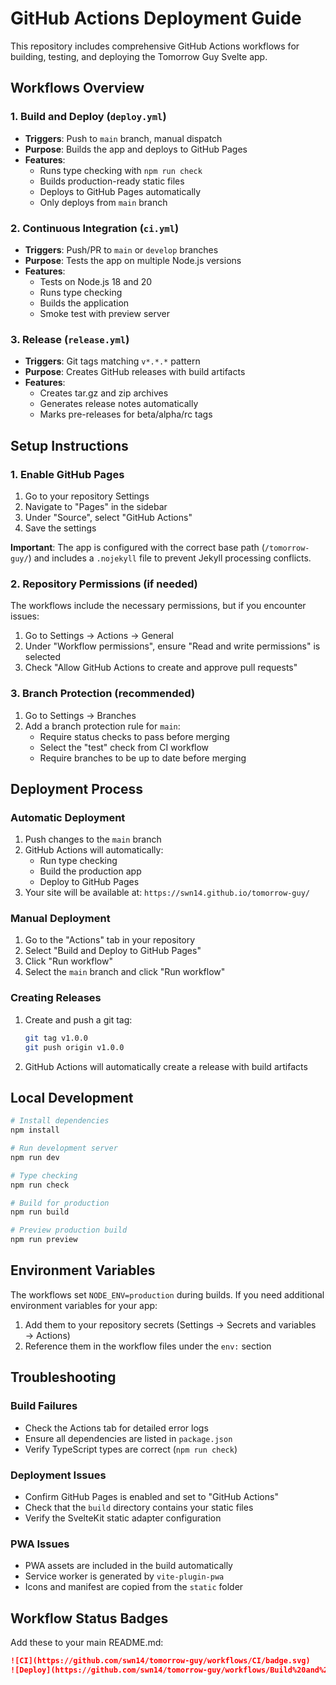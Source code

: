 # GitHub Actions Deployment Guide

This repository includes comprehensive GitHub Actions workflows for building, testing, and deploying the Tomorrow Guy Svelte app.

## Workflows Overview

### 1. **Build and Deploy (`deploy.yml`)**

- **Triggers**: Push to `main` branch, manual dispatch
- **Purpose**: Builds the app and deploys to GitHub Pages
- **Features**:
  - Runs type checking with `npm run check`
  - Builds production-ready static files
  - Deploys to GitHub Pages automatically
  - Only deploys from `main` branch

### 2. **Continuous Integration (`ci.yml`)**

- **Triggers**: Push/PR to `main` or `develop` branches
- **Purpose**: Tests the app on multiple Node.js versions
- **Features**:
  - Tests on Node.js 18 and 20
  - Runs type checking
  - Builds the application
  - Smoke test with preview server

### 3. **Release (`release.yml`)**

- **Triggers**: Git tags matching `v*.*.*` pattern
- **Purpose**: Creates GitHub releases with build artifacts
- **Features**:
  - Creates tar.gz and zip archives
  - Generates release notes automatically
  - Marks pre-releases for beta/alpha/rc tags

## Setup Instructions

### 1. Enable GitHub Pages

1. Go to your repository Settings
2. Navigate to "Pages" in the sidebar
3. Under "Source", select "GitHub Actions"
4. Save the settings

**Important**: The app is configured with the correct base path (`/tomorrow-guy/`) and includes a `.nojekyll` file to prevent Jekyll processing conflicts.

### 2. Repository Permissions (if needed)

The workflows include the necessary permissions, but if you encounter issues:

1. Go to Settings → Actions → General
2. Under "Workflow permissions", ensure "Read and write permissions" is selected
3. Check "Allow GitHub Actions to create and approve pull requests"

### 3. Branch Protection (recommended)

1. Go to Settings → Branches
2. Add a branch protection rule for `main`:
   - Require status checks to pass before merging
   - Select the "test" check from CI workflow
   - Require branches to be up to date before merging

## Deployment Process

### Automatic Deployment

1. Push changes to the `main` branch
2. GitHub Actions will automatically:
   - Run type checking
   - Build the production app
   - Deploy to GitHub Pages
3. Your site will be available at: `https://swn14.github.io/tomorrow-guy/`

### Manual Deployment

1. Go to the "Actions" tab in your repository
2. Select "Build and Deploy to GitHub Pages"
3. Click "Run workflow"
4. Select the `main` branch and click "Run workflow"

### Creating Releases

1. Create and push a git tag:
   ```bash
   git tag v1.0.0
   git push origin v1.0.0
   ```
2. GitHub Actions will automatically create a release with build artifacts

## Local Development

```bash
# Install dependencies
npm install

# Run development server
npm run dev

# Type checking
npm run check

# Build for production
npm run build

# Preview production build
npm run preview
```

## Environment Variables

The workflows set `NODE_ENV=production` during builds. If you need additional environment variables for your app:

1. Add them to your repository secrets (Settings → Secrets and variables → Actions)
2. Reference them in the workflow files under the `env:` section

## Troubleshooting

### Build Failures

- Check the Actions tab for detailed error logs
- Ensure all dependencies are listed in `package.json`
- Verify TypeScript types are correct (`npm run check`)

### Deployment Issues

- Confirm GitHub Pages is enabled and set to "GitHub Actions"
- Check that the `build` directory contains your static files
- Verify the SvelteKit static adapter configuration

### PWA Issues

- PWA assets are included in the build automatically
- Service worker is generated by `vite-plugin-pwa`
- Icons and manifest are copied from the `static` folder

## Workflow Status Badges

Add these to your main README.md:

```markdown
![CI](https://github.com/swn14/tomorrow-guy/workflows/CI/badge.svg)
![Deploy](https://github.com/swn14/tomorrow-guy/workflows/Build%20and%20Deploy%20to%20GitHub%20Pages/badge.svg)
```
